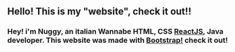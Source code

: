 ## Hello! This is my "website", check it out!!

### Hey! i'm Nuggy, an italian Wannabe HTML, CSS [ReactJS](https://reactjs.org/), Java developer. This website was made with [Bootstrap!](https://getbootstrap.com) check it out!
